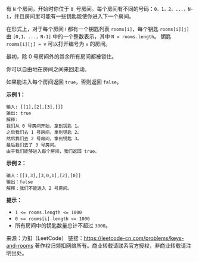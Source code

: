 有 ```N``` 个房间，开始时你位于 ```0 ```号房间。每个房间有不同的号码：```0，1，2，...，N-1```，并且房间里可能有一些钥匙能使你进入下一个房间。

在形式上，对于每个房间 i 都有一个钥匙列表 ```rooms[i]```，每个钥匙 ```rooms[i][j]``` 由 ```[0,1，...，N-1]``` 中的一个整数表示，其中 ```N = rooms.length```。 钥匙 ```rooms[i][j] = v``` 可以打开编号为 ```v``` 的房间。

最初，除 0 号房间外的其余所有房间都被锁住。

你可以自由地在房间之间来回走动。

如果能进入每个房间返回 ```true```，否则返回 ```false```。

**示例 1：**
```
输入: [[1],[2],[3],[]]
输出: true
解释:  
我们从 0 号房间开始，拿到钥匙 1。
之后我们去 1 号房间，拿到钥匙 2。
然后我们去 2 号房间，拿到钥匙 3。
最后我们去了 3 号房间。
由于我们能够进入每个房间，我们返回 true。
```
**示例 2：**
```
输入：[[1,3],[3,0,1],[2],[0]]
输出：false
解释：我们不能进入 2 号房间。
```
**提示：**

* ```1 <= rooms.length <= 1000```
* ```0 <= rooms[i].length <= 1000```
* 所有房间中的钥匙数量总计不超过 ```3000```。

来源：力扣（LeetCode）
链接：https://leetcode-cn.com/problems/keys-and-rooms
著作权归领扣网络所有。商业转载请联系官方授权，非商业转载请注明出处。
